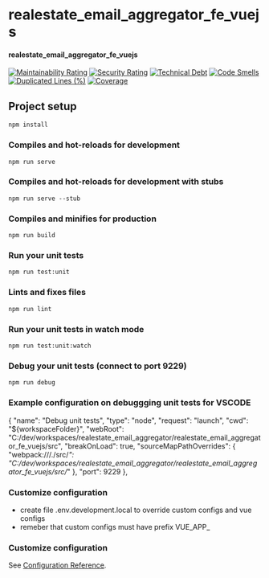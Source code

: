# realestate_email_aggregator_fe_vuejs

#### realestate_email_aggregator_fe_vuejs

[![Maintainability Rating](https://sonarcloud.io/api/project_badges/measure?project=realestate_email_aggregator_fe_vuejs&metric=sqale_rating)](https://sonarcloud.io/dashboard?id=realestate_email_aggregator_fe_vuejs)
[![Security Rating](https://sonarcloud.io/api/project_badges/measure?project=realestate_email_aggregator_fe_vuejs&metric=security_rating)](https://sonarcloud.io/dashboard?id=realestate_email_aggregator_fe_vuejs)
[![Technical Debt](https://sonarcloud.io/api/project_badges/measure?project=realestate_email_aggregator_fe_vuejs&metric=sqale_index)](https://sonarcloud.io/dashboard?id=realestate_email_aggregator_fe_vuejs)
[![Code Smells](https://sonarcloud.io/api/project_badges/measure?project=realestate_email_aggregator_fe_vuejs&metric=code_smells)](https://sonarcloud.io/dashboard?id=realestate_email_aggregator_fe_vuejs)
[![Duplicated Lines (%)](https://sonarcloud.io/api/project_badges/measure?project=realestate_email_aggregator_fe_vuejs&metric=duplicated_lines_density)](https://sonarcloud.io/dashboard?id=realestate_email_aggregator_fe_vuejs)
[![Coverage](https://sonarcloud.io/api/project_badges/measure?project=realestate_email_aggregator_fe_vuejs&metric=coverage)](https://sonarcloud.io/dashboard?id=realestate_email_aggregator_fe_vuejs)

## Project setup
```
npm install
```

### Compiles and hot-reloads for development
```
npm run serve
```

### Compiles and hot-reloads for development with stubs
```
npm run serve --stub
```

### Compiles and minifies for production
```
npm run build
```

### Run your unit tests
```
npm run test:unit
```

### Lints and fixes files
```
npm run lint
```

### Run your unit tests in watch mode
```
npm run test:unit:watch
```

### Debug your unit tests (connect to port 9229)
```
npm run debug
```

### Example configuration on debuggging unit tests for VSCODE
{
    "name": "Debug unit tests",
    "type": "node",
    "request": "launch",
    "cwd": "${workspaceFolder}",
    "webRoot": "C:/dev/workspaces/realestate_email_aggregator/realestate_email_aggregator_fe_vuejs/src",
    "breakOnLoad": true,
    "sourceMapPathOverrides": {
        "webpack:///./src/*": "C:/dev/workspaces/realestate_email_aggregator/realestate_email_aggregator_fe_vuejs/src/*"
    },
    "port": 9229
},

### Customize configuration
- create file .env.development.local to override custom configs and vue configs 
- remeber that custom configs must have prefix VUE_APP_

### Customize configuration
See [Configuration Reference](https://cli.vuejs.org/config/).
